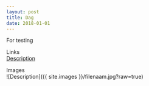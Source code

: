 ```yaml
---
layout: post
title: Dag
date: 2018-01-01
---
```

For testing  

Links  
[Description](http://example.com)

Images  
![Description]({{ site.images }}/filenaam.jpg?raw=true)
